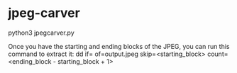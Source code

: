 # jpeg-carver

python3 jpegcarver.py <filename>

Once you have the starting and ending blocks of the JPEG, you can run this command to extract it:
dd if=<filename> of=output.jpeg skip=<starting_block> count=<ending_block - starting_block + 1>